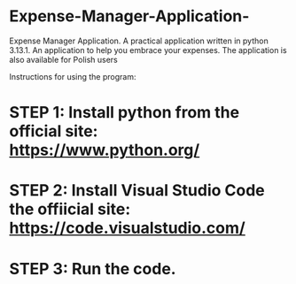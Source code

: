 # Expense-Manager-Application-
Expense Manager Application. A practical application written in python 3.13.1. An application to help you embrace your expenses.
The application is also available for Polish users

Instructions for using the program:
# STEP 1: Install python from the official site: https://www.python.org/
# STEP 2: Install Visual Studio Code the offiicial site: https://code.visualstudio.com/
# STEP 3: Run the code.
